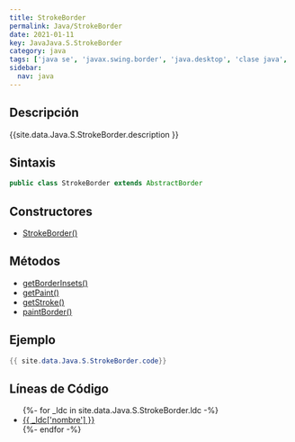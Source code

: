 ```yaml
---
title: StrokeBorder
permalink: Java/StrokeBorder
date: 2021-01-11
key: JavaJava.S.StrokeBorder
category: java
tags: ['java se', 'javax.swing.border', 'java.desktop', 'clase java', 'Java 1.7']
sidebar: 
  nav: java
---
```


## Descripción
{{site.data.Java.S.StrokeBorder.description }}

## Sintaxis
~~~java
public class StrokeBorder extends AbstractBorder
~~~

## Constructores
* [StrokeBorder()](/Java/StrokeBorder/StrokeBorder/)

## Métodos
* [getBorderInsets()](/Java/StrokeBorder/getBorderInsets)
* [getPaint()](/Java/StrokeBorder/getPaint)
* [getStroke()](/Java/StrokeBorder/getStroke)
* [paintBorder()](/Java/StrokeBorder/paintBorder)

## Ejemplo
~~~java
{{ site.data.Java.S.StrokeBorder.code}}
~~~

## Líneas de Código
<ul>
{%- for _ldc in site.data.Java.S.StrokeBorder.ldc -%}
   <li>
       <a href="{{_ldc['url'] }}">{{ _ldc['nombre'] }}</a>
   </li>
{%- endfor -%}
</ul>
